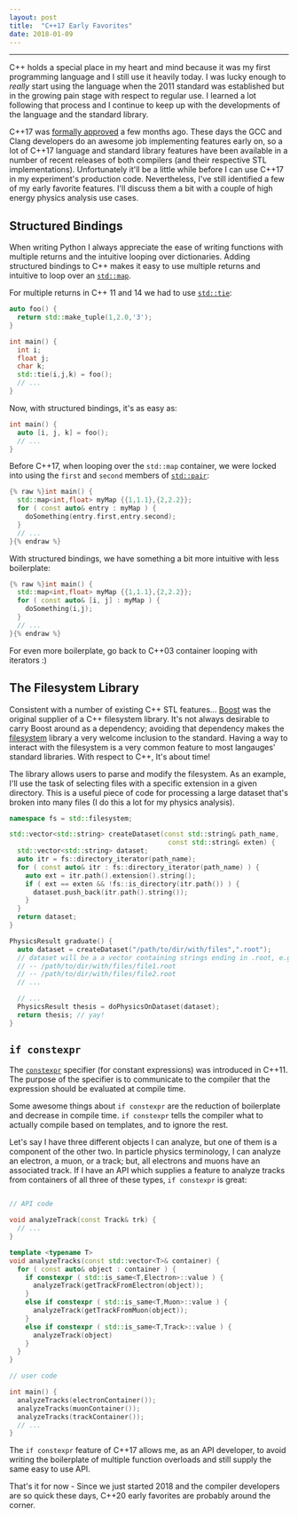 ```yaml
---
layout: post
title:  "C++17 Early Favorites"
date: 2018-01-09
---
```


----

C++ holds a special place in my heart and mind because it was my first
programming language and I still use it heavily today. I was lucky
enough to _really_ start using the language when the 2011 standard was
established but in the growing pain stage with respect to regular
use. I learned a lot following that process and I continue to keep up
with the developments of the language and the standard library.

C++17 was [formally
approved](https://herbsutter.com/2017/09/06/c17-is-formally-approved/)
a few months ago. These days the GCC and Clang developers do an
awesome job implementing features early on, so a lot of C++17 language
and standard library features have been available in a number of
recent releases of both compilers (and their respective STL
implementations). Unfortunately it'll be a little while before I can
use C++17 in my experiment's production code. Nevertheless, I've still
identified a few of my early favorite features. I'll discuss them a
bit with a couple of high energy physics analysis use cases.

## Structured Bindings

When writing Python I always appreciate the ease of writing functions
with multiple returns and the intuitive looping over
dictionaries. Adding structured bindings to C++ makes it easy to use
multiple returns and intuitive to loop over an
[`std::map`](http://en.cppreference.com/w/cpp/container/map).

For multiple returns in C++ 11 and 14 we had to use
[`std::tie`](http://en.cppreference.com/w/cpp/utility/tuple/tie):

```cpp
auto foo() {
  return std::make_tuple(1,2.0,'3');
}

int main() {
  int i;
  float j;
  char k;
  std::tie(i,j,k) = foo();
  // ...
}
```

Now, with structured bindings, it's as easy as:

```cpp
int main() {
  auto [i, j, k] = foo();
  // ...
}
```

Before C++17, when looping over the `std::map` container, we were
locked into using the `first` and `second` members of
[`std::pair`](http://en.cppreference.com/w/cpp/utility/pair):

```cpp
{% raw %}int main() {
  std::map<int,float> myMap {{1,1.1},{2,2.2}};
  for ( const auto& entry : myMap ) {
    doSomething(entry.first,entry.second);
  }
  // ...
}{% endraw %}
```

With structured bindings, we have something a bit more intuitive with
less boilerplate:

```cpp
{% raw %}int main() {
  std::map<int,float> myMap {{1,1.1},{2,2.2}};
  for ( const auto& [i, j] : myMap ) {
    doSomething(i,j);
  }
  // ...
}{% endraw %}
```

For even more boilerplate, go back to C++03 container looping with
iterators :)

## The Filesystem Library

Consistent with a number of existing C++ STL features...
[Boost](https://www.boost.org) was the original supplier of a C++
filesystem library. It's not always desirable to carry Boost around as
a dependency; avoiding that dependency makes the
[filesystem](http://en.cppreference.com/w/cpp/filesystem) library a
very welcome inclusion to the standard. Having a way to interact with
the filesystem is a very common feature to most langauges' standard
libraries. With respect to C++, It's about time!

The library allows users to parse and modify the filesystem. As an
example, I'll use the task of selecting files with a specific
extension in a given directory. This is a useful piece of code for
processing a large dataset that's broken into many files (I do this a
lot for my physics analysis).

```cpp
namespace fs = std::filesystem;

std::vector<std::string> createDataset(const std::string& path_name,
                                        const std::string& exten) {
  std::vector<std::string> dataset;
  auto itr = fs::directory_iterator(path_name);
  for ( const auto& itr : fs::directory_iterator(path_name) ) {
    auto ext = itr.path().extension().string();
    if ( ext == exten && !fs::is_directory(itr.path()) ) {
      dataset.push_back(itr.path().string());
    }
  }
  return dataset;
}

PhysicsResult graduate() {
  auto dataset = createDataset("/path/to/dir/with/files",".root");
  // dataset will be a a vector containing strings ending in .root, e.g.
  // -- /path/to/dir/with/files/file1.root
  // -- /path/to/dir/with/files/file2.root
  // ...

  // ...
  PhysicsResult thesis = doPhysicsOnDataset(dataset);
  return thesis; // yay!
}

```

## `if constexpr`

The [`constexpr`](http://en.cppreference.com/w/cpp/language/constexpr)
specifier (for constant expressions) was introduced in C++11. The
purpose of the specifier is to communicate to the compiler that the
expression should be evaluated at compile time.

Some awesome things about `if constexpr` are the reduction of
boilerplate and decrease in compile time. `if constexpr` tells the
compiler what to actually compile based on templates, and to ignore
the rest.

Let's say I have three different objects I can analyze, but one of
them is a component of the other two. In particle physics terminology,
I can analyze an electron, a muon, or a track; but, all electrons and
muons have an associated track. If I have an API which supplies a
feature to analyze tracks from containers of all three of these types,
`if constexpr` is great:

```cpp

// API code

void analyzeTrack(const Track& trk) {
  // ...
}

template <typename T>
void analyzeTracks(const std::vector<T>& container) {
  for ( const auto& object : container ) {
    if constexpr ( std::is_same<T,Electron>::value ) {
      analyzeTrack(getTrackFromElectron(object));
    }
    else if constexpr ( std::is_same<T,Muon>::value ) {
      analyzeTrack(getTrackFromMuon(object));
    }
    else if constexpr ( std::is_same<T,Track>::value ) {
      analyzeTrack(object)
    }
  }
}

// user code

int main() {
  analyzeTracks(electronContainer());
  analyzeTracks(muonContainer());
  analyzeTracks(trackContainer());
  // ...
}
```

The `if constexpr` feature of C++17 allows me, as an API developer, to
avoid writing the boilerplate of multiple function overloads and still
supply the same easy to use API.

That's it for now - Since we just started 2018 and the compiler
developers are so quick these days, C++20 early favorites are probably
around the corner.
